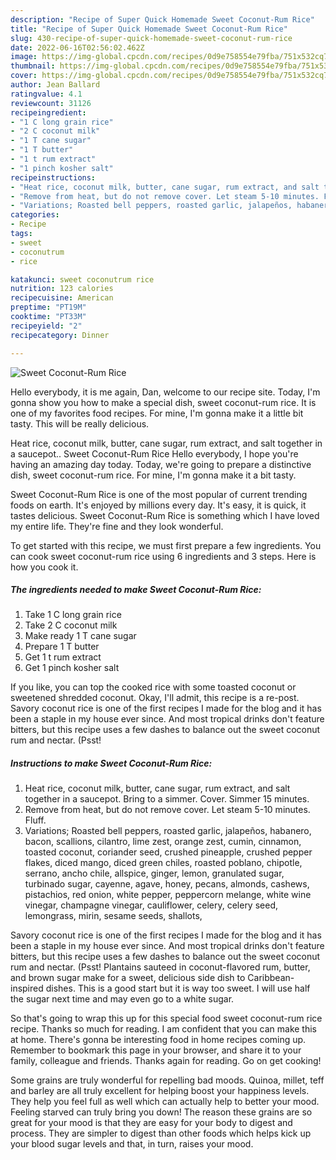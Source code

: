 ```yaml
---
description: "Recipe of Super Quick Homemade Sweet Coconut-Rum Rice"
title: "Recipe of Super Quick Homemade Sweet Coconut-Rum Rice"
slug: 430-recipe-of-super-quick-homemade-sweet-coconut-rum-rice
date: 2022-06-16T02:56:02.462Z
image: https://img-global.cpcdn.com/recipes/0d9e758554e79fba/751x532cq70/sweet-coconut-rum-rice-recipe-main-photo.jpg
thumbnail: https://img-global.cpcdn.com/recipes/0d9e758554e79fba/751x532cq70/sweet-coconut-rum-rice-recipe-main-photo.jpg
cover: https://img-global.cpcdn.com/recipes/0d9e758554e79fba/751x532cq70/sweet-coconut-rum-rice-recipe-main-photo.jpg
author: Jean Ballard
ratingvalue: 4.1
reviewcount: 31126
recipeingredient:
- "1 C long grain rice"
- "2 C coconut milk"
- "1 T cane sugar"
- "1 T butter"
- "1 t rum extract"
- "1 pinch kosher salt"
recipeinstructions:
- "Heat rice, coconut milk, butter, cane sugar, rum extract, and salt together in a saucepot. Bring to a simmer. Cover. Simmer 15 minutes."
- "Remove from heat, but do not remove cover. Let steam 5-10 minutes. Fluff."
- "Variations; Roasted bell peppers, roasted garlic, jalapeños, habanero, bacon, scallions, cilantro, lime zest, orange zest, cumin, cinnamon, toasted coconut, coriander seed, crushed pineapple, crushed pepper flakes, diced mango, diced green chiles, roasted poblano, chipotle, serrano, ancho chile, allspice, ginger, lemon, granulated sugar, turbinado sugar, cayenne, agave, honey, pecans, almonds, cashews, pistachios, red onion, white pepper, peppercorn melange, white wine vinegar, champagne vinegar, cauliflower, celery, celery seed, lemongrass, mirin, sesame seeds, shallots,"
categories:
- Recipe
tags:
- sweet
- coconutrum
- rice

katakunci: sweet coconutrum rice 
nutrition: 123 calories
recipecuisine: American
preptime: "PT19M"
cooktime: "PT33M"
recipeyield: "2"
recipecategory: Dinner

---
```



![Sweet Coconut-Rum Rice](https://img-global.cpcdn.com/recipes/0d9e758554e79fba/751x532cq70/sweet-coconut-rum-rice-recipe-main-photo.jpg)

Hello everybody, it is me again, Dan, welcome to our recipe site. Today, I'm gonna show you how to make a special dish, sweet coconut-rum rice. It is one of my favorites food recipes. For mine, I'm gonna make it a little bit tasty. This will be really delicious.

Heat rice, coconut milk, butter, cane sugar, rum extract, and salt together in a saucepot.. Sweet Coconut-Rum Rice Hello everybody, I hope you&#39;re having an amazing day today. Today, we&#39;re going to prepare a distinctive dish, sweet coconut-rum rice. For mine, I&#39;m gonna make it a bit tasty.

Sweet Coconut-Rum Rice is one of the most popular of current trending foods on earth. It's enjoyed by millions every day. It's easy, it is quick, it tastes delicious. Sweet Coconut-Rum Rice is something which I have loved my entire life. They're fine and they look wonderful.


To get started with this recipe, we must first prepare a few ingredients. You can cook sweet coconut-rum rice using 6 ingredients and 3 steps. Here is how you cook it.

<!--inarticleads1-->

##### The ingredients needed to make Sweet Coconut-Rum Rice:

1. Take 1 C long grain rice
1. Take 2 C coconut milk
1. Make ready 1 T cane sugar
1. Prepare 1 T butter
1. Get 1 t rum extract
1. Get 1 pinch kosher salt


If you like, you can top the cooked rice with some toasted coconut or sweetened shredded coconut. Okay, I&#39;ll admit, this recipe is a re-post. Savory coconut rice is one of the first recipes I made for the blog and it has been a staple in my house ever since. And most tropical drinks don&#39;t feature bitters, but this recipe uses a few dashes to balance out the sweet coconut rum and nectar. (Psst! 

<!--inarticleads2-->

##### Instructions to make Sweet Coconut-Rum Rice:

1. Heat rice, coconut milk, butter, cane sugar, rum extract, and salt together in a saucepot. Bring to a simmer. Cover. Simmer 15 minutes.
1. Remove from heat, but do not remove cover. Let steam 5-10 minutes. Fluff.
1. Variations; Roasted bell peppers, roasted garlic, jalapeños, habanero, bacon, scallions, cilantro, lime zest, orange zest, cumin, cinnamon, toasted coconut, coriander seed, crushed pineapple, crushed pepper flakes, diced mango, diced green chiles, roasted poblano, chipotle, serrano, ancho chile, allspice, ginger, lemon, granulated sugar, turbinado sugar, cayenne, agave, honey, pecans, almonds, cashews, pistachios, red onion, white pepper, peppercorn melange, white wine vinegar, champagne vinegar, cauliflower, celery, celery seed, lemongrass, mirin, sesame seeds, shallots,


Savory coconut rice is one of the first recipes I made for the blog and it has been a staple in my house ever since. And most tropical drinks don&#39;t feature bitters, but this recipe uses a few dashes to balance out the sweet coconut rum and nectar. (Psst! Plantains sauteed in coconut-flavored rum, butter, and brown sugar make for a sweet, delicious side dish to Caribbean-inspired dishes. This is a good start but it is way too sweet. I will use half the sugar next time and may even go to a white sugar. 

So that's going to wrap this up for this special food sweet coconut-rum rice recipe. Thanks so much for reading. I am confident that you can make this at home. There's gonna be interesting food in home recipes coming up. Remember to bookmark this page in your browser, and share it to your family, colleague and friends. Thanks again for reading. Go on get cooking!

Some grains are truly wonderful for repelling bad moods. Quinoa, millet, teff and barley are all truly excellent for helping boost your happiness levels. They help you feel full as well which can actually help to better your mood. Feeling starved can truly bring you down! The reason these grains are so great for your mood is that they are easy for your body to digest and process. They are simpler to digest than other foods which helps kick up your blood sugar levels and that, in turn, raises your mood.

